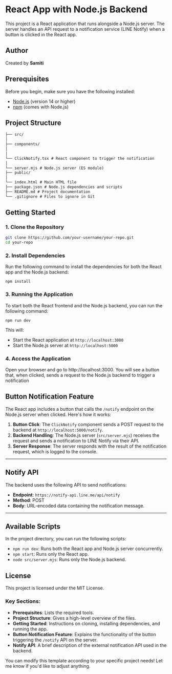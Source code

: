 # React App with Node.js Backend

This project is a React application that runs alongside a Node.js server. The server handles an API request to a notification service (LINE Notify) when a button is clicked in the React app.

## Author
Created by **Samiti**

## Prerequisites

Before you begin, make sure you have the following installed:

- [Node.js](https://nodejs.org/en/download/) (version 14 or higher)
- [npm](https://www.npmjs.com/get-npm) (comes with Node.js)

## Project Structure

```md
├── src/ 
│ 
├── components/ 
│ 
│ 
└── ClickNotify.tsx # React component to trigger the notification 
│ 
└── server.mjs # Node.js server (ES module) 
├── public/ 
│ 
└── index.html # Main HTML file 
├── package.json # Node.js dependencies and scripts 
├── README.md # Project documentation 
└── .gitignore # Files to ignore in Git
```

## Getting Started

### 1. Clone the Repository

```bash
git clone https://github.com/your-username/your-repo.git
cd your-repo
```
### 2. Install Dependencies
Run the following command to install the dependencies for both the React app and the Node.js backend:

```
npm install
```

### 3. Running the Application
To start both the React frontend and the Node.js backend, you can run the following command:

```
npm run dev
```

This will:

- Start the React application at `http://localhost:3000`
- Start the Node.js server at `http://localhost:5000`

### 4. Access the Application
Open your browser and go to http://localhost:3000. You will see a button that, when clicked, sends a request to the Node.js backend to trigger a notification

## Button Notification Feature

The React app includes a button that calls the `/notify` endpoint on the Node.js server when clicked. Here's how it works:

1. **Button Click**: The `ClickNotify` component sends a POST request to the backend at `http://localhost:5000/notify`.
2. **Backend Handling**: The Node.js server (`src/server.mjs`) receives the request and sends a notification to LINE Notify via their API.
3. **Server Response**: The server responds with the result of the notification request, which is logged to the console.

---

## Notify API

The backend uses the following API to send notifications:

- **Endpoint**: `https://notify-api.line.me/api/notify`
- **Method**: POST
- **Body**: URL-encoded data containing the notification message.

---

## Available Scripts

In the project directory, you can run the following scripts:

- `npm run dev`: Runs both the React app and Node.js server concurrently.
- `npm start`: Runs only the React app.
- `node src/server.mjs`: Runs only the Node.js backend.

## License

This project is licensed under the MIT License.

### Key Sections:
- **Prerequisites**: Lists the required tools.
- **Project Structure**: Gives a high-level overview of the files.
- **Getting Started**: Instructions on cloning, installing dependencies, and running the app.
- **Button Notification Feature**: Explains the functionality of the button triggering the `/notify` API on the server.
- **Notify API**: A brief description of the external notification API used in the backend.

You can modify this template according to your specific project needs! Let me know if you'd like to adjust anything.
